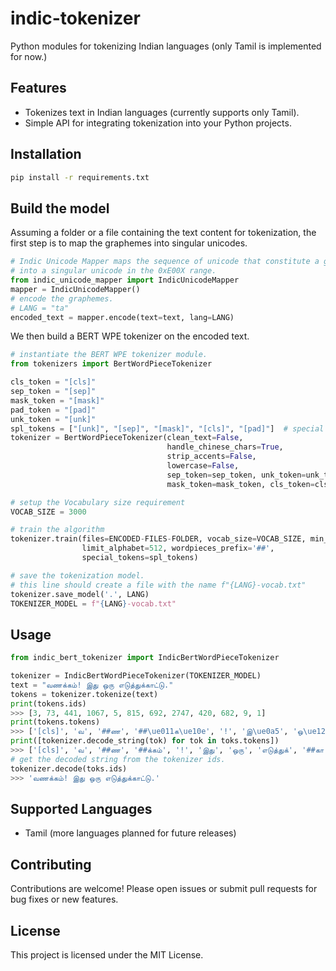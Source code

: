 # indic-tokenizer
Python modules for tokenizing Indian languages (only Tamil is implemented for now.)

## Features

- Tokenizes text in Indian languages (currently supports only Tamil).
- Simple API for integrating tokenization into your Python projects.

## Installation

```bash
pip install -r requirements.txt
```

## Build the model

Assuming a folder or a file containing the text content for tokenization, the first step is to map the graphemes into singular unicodes.

```python
# Indic Unicode Mapper maps the sequence of unicode that constitute a grapheme 
# into a singular unicode in the 0xE00X range.
from indic_unicode_mapper import IndicUnicodeMapper
mapper = IndicUnicodeMapper()
# encode the graphemes.
# LANG = "ta"
encoded_text = mapper.encode(text=text, lang=LANG)
```

We then build a BERT WPE tokenizer on the encoded text.

```python
# instantiate the BERT WPE tokenizer module.
from tokenizers import BertWordPieceTokenizer

cls_token = "[cls]"
sep_token = "[sep]"
mask_token = "[mask]"
pad_token = "[pad]"
unk_token = "[unk]"
spl_tokens = ["[unk]", "[sep]", "[mask]", "[cls]", "[pad]"]  # special tokens
tokenizer = BertWordPieceTokenizer(clean_text=False, 
                                   handle_chinese_chars=True, 
                                   strip_accents=False,
                                   lowercase=False,
                                   sep_token=sep_token, unk_token=unk_token, 
                                   mask_token=mask_token, cls_token=cls_token, pad_token=pad_token)

# setup the Vocabulary size requirement
VOCAB_SIZE = 3000

# train the algorithm
tokenizer.train(files=ENCODED-FILES-FOLDER, vocab_size=VOCAB_SIZE, min_frequency=2,
                limit_alphabet=512, wordpieces_prefix='##',
                special_tokens=spl_tokens)

# save the tokenization model.
# this line should create a file with the name f"{LANG}-vocab.txt"
tokenizer.save_model('.', LANG)
TOKENIZER_MODEL = f"{LANG}-vocab.txt"               
```

## Usage

```python
from indic_bert_tokenizer import IndicBertWordPieceTokenizer

tokenizer = IndicBertWordPieceTokenizer(TOKENIZER_MODEL)
text = "வணக்கம்! இது ஒரு எடுத்துக்காட்டு."
tokens = tokenizer.tokenize(text)
print(tokens.ids)
>>> [3, 73, 441, 1067, 5, 815, 692, 2747, 420, 682, 9, 1]
print(tokens.tokens)
>>> ['[cls]', 'வ', '##ண', '##\ue011க\ue10e', '!', 'இ\ue0a5', 'ஒ\ue12f', 'எ\ue077\ue0b2\ue0a5\ue011', '##\ue001', '##\ue084\ue077', '.', '[sep]']
print([tokenizer.decode_string(tok) for tok in toks.tokens])
>>> ['[cls]', 'வ', '##ண', '##க்கம்', '!', 'இது', 'ஒரு', 'எடுத்துக்', '##கா', '##ட்டு', '.', '[sep]']
# get the decoded string from the tokenizer ids.
tokenizer.decode(toks.ids)
>>> 'வணக்கம்! இது ஒரு எடுத்துக்காட்டு.'
```

## Supported Languages

- Tamil (more languages planned for future releases)

## Contributing

Contributions are welcome! Please open issues or submit pull requests for bug fixes or new features.

## License

This project is licensed under the MIT License.
